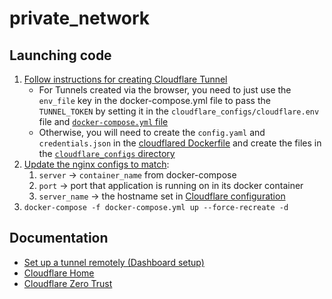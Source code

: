 # private_network

## Launching code
1. [Follow instructions for creating Cloudflare Tunnel](cloudflare_configs)
    * For Tunnels created via the browser, you need to just use the `env_file` key in the docker-compose.yml file to pass the `TUNNEL_TOKEN` by setting it in the `cloudflare_configs/cloudflare.env` file and [`docker-compose.yml` file](https://github.com/modernNeo/private_network/blob/master/docker-compose.yml#L14)
    * Otherwise, you will need to create the `config.yaml` and `credentials.json` in the [cloudflared Dockerfile](Dockerfiles/Cloudflared.dockerfile) and create the files in the [`cloudflare_configs` directory](cloudflare_configs) 
2. [Update the nginx configs to match](nginx_configs):
   1. `server` -> `container_name` from docker-compose
   2. `port` -> port that application is running on in its docker container
   3. `server_name` -> the hostname set in [Cloudflare configuration](cloudflare_configs)
3. `docker-compose -f docker-compose.yml up --force-recreate -d`

## Documentation
 - [Set up a tunnel remotely (Dashboard setup)](https://developers.cloudflare.com/cloudflare-one/connections/connect-apps/install-and-setup/tunnel-guide/#set-up-a-tunnel-remotely-dashboard-setup)  
 - [Cloudflare Home](https://dash.cloudflare.com)  
 - [Cloudflare Zero Trust](https://dash.teams.cloudflare.com)
